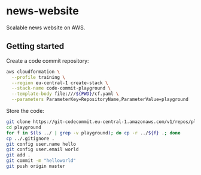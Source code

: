 # news-website

Scalable news website on AWS.

## Getting started

Create a code commit repository:

```bash
aws cloudformation \
  --profile training \
  --region eu-central-1 create-stack \
  --stack-name code-commit-playground \
  --template-body file:///${PWD}/cf.yaml \
  --parameters ParameterKey=RepositoryName,ParameterValue=playground
```

Store the code:

```bash
git clone https://git-codecommit.eu-central-1.amazonaws.com/v1/repos/playground
cd playground
for f in $(ls ../ | grep -v playground); do cp -r ../${f} .; done
cp ../.gitignore .
git config user.name hello
git config user.email world
git add .
git commit -m "helloworld"
git push origin master
```
